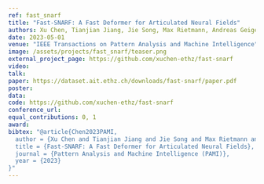 ```yaml
---
ref: fast_snarf
title: "Fast-SNARF: A Fast Deformer for Articulated Neural Fields"
authors: Xu Chen, Tianjian Jiang, Jie Song, Max Rietmann, Andreas Geiger, Michael Black, Otmar Hilliges
date: 2023-05-01
venue: "IEEE Transactions on Pattern Analysis and Machine Intelligence"
image: /assets/projects/fast_snarf/teaser.png
external_project_page: https://github.com/xuchen-ethz/fast-snarf
video: 
talk: 
paper: https://dataset.ait.ethz.ch/downloads/fast-snarf/paper.pdf
poster: 
data: 
code: https://github.com/xuchen-ethz/fast-snarf
conference_url: 
equal_contributions: 0, 1
award: 
bibtex: "@article{Chen2023PAMI,
  author = {Xu Chen and Tianjian Jiang and Jie Song and Max Rietmann and Andreas Geiger and Michael J. Black and Otmar Hilliges},
  title = {Fast-SNARF: A Fast Deformer for Articulated Neural Fields},
  journal = {Pattern Analysis and Machine Intelligence (PAMI)},
  year = {2023}
}"
---
```


